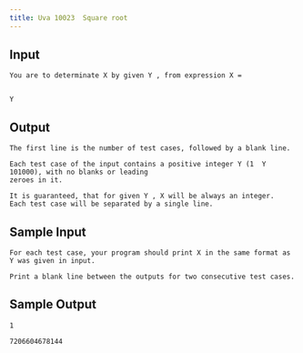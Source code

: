 ```yaml
---
title: Uva 10023  Square root
---
```



## Input

```text
You are to determinate X by given Y , from expression X =


Y
```

## Output

```text
The first line is the number of test cases, followed by a blank line.

Each test case of the input contains a positive integer Y (1  Y  101000), with no blanks or leading
zeroes in it.

It is guaranteed, that for given Y , X will be always an integer.
Each test case will be separated by a single line.

```

## Sample Input

```text
For each test case, your program should print X in the same format as Y was given in input.

Print a blank line between the outputs for two consecutive test cases.

```

## Sample Output

```text
1

7206604678144

```
